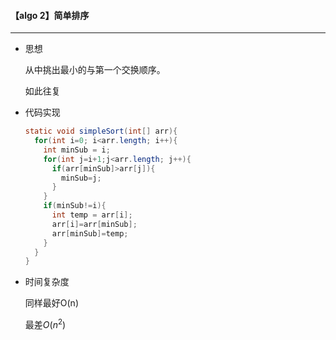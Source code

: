 #### 【algo 2】简单排序

--------------------

* 思想

  从中挑出最小的与第一个交换顺序。

  如此往复

* 代码实现

  ```java
  static void simpleSort(int[] arr){
    for(int i=0; i<arr.length; i++){
      int minSub = i;
      for(int j=i+1;j<arr.length; j++){
        if(arr[minSub]>arr[j]){
          minSub=j;
        }
      }
      if(minSub!=i){
        int temp = arr[i];
        arr[i]=arr[minSub];
        arr[minSub]=temp;
      }
    }
  }
  ```

* 时间复杂度

  同样最好O(n)

  最差$O(n^2)$

